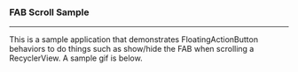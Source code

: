 ### FAB Scroll Sample
---
This is a sample application that demonstrates FloatingActionButton behaviors to do things such as show/hide the FAB when scrolling a RecyclerView. A sample gif is below.
